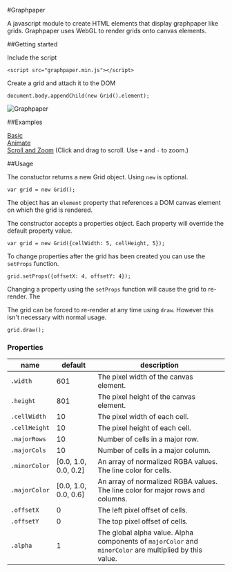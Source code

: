 #Graphpaper

A javascript module to create HTML elements that display graphpaper like grids. Graphpaper uses WebGL to render grids onto canvas elements.

##Getting started

Include the script

    <script src="graphpaper.min.js"></script>

Create a grid and attach it to the DOM
    
    document.body.appendChild(new Grid().element);

![Graphpaper](http://rosskettle.github.io/img/graphpaper1.png "Graphpaper")

##Examples

[Basic](http://rosskettle.github.io/graphpaper/examples/index.html)  
[Animate](http://rosskettle.github.io/graphpaper/examples/animate.html)  
[Scroll and Zoom](http://rosskettle.github.io/graphpaper/examples/scroll_zoom.html) (Click and drag to scroll. Use `+` and `-` to zoom.)

##Usage

The constuctor returns a new Grid object. Using `new` is optional.

    var grid = new Grid();

The object has an `element` property that references a DOM canvas element on which the grid is rendered. 

The constructor accepts a properties object. Each property will override the default property value.

    var grid = new Grid({cellWidth: 5, cellHeight, 5});

To change properties after the grid has been created you can use the `setProps` function.

    grid.setProps({offsetX: 4, offsetY: 4});

Changing a property using the `setProps` function will cause the grid to re-render. The

The grid can be forced to re-render at any time using `draw`. However this isn't necessary with normal usage.

    grid.draw(); 

### Properties

| name | default | description
| ---- | ------- | -----------
|`.width` | 601 | The pixel width of the canvas element.
|`.height` | 801| The pixel height of the canvas element.
|`.cellWidth` | 10| The pixel width of each cell.
|`.cellHeight` | 10| The pixel height of each cell.
|`.majorRows` | 10| Number of cells in a major row.
|`.majorCols` | 10| Number of cells in a major column.
|`.minorColor` | [0.0, 1.0, 0.0, 0.2]| An array of normalized RGBA values. The line color for cells.
|`.majorColor` | [0.0, 1.0, 0.0, 0.6]| An array of normalized RGBA values. The line color for major rows and columns.
|`.offsetX` | 0| The left pixel offset of cells.
|`.offsetY` | 0| The top pixel offset of cells.
|`.alpha`   | 1| The global alpha value. Alpha components of `majorColor` and `minorColor` are multiplied by this value.









